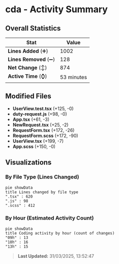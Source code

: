 # cda - Activity Summary 

## Overall Statistics

| Stat                   | Value                                                             |
| ---------------------- | ----------------------------------------------------------------- |
| **Lines Added** (➕)   | 1002                                          |
| **Lines Removed** (➖) | 128                                        |
| **Net Change** (↕)    | 874                |
| **Active Time** (⌚)   | 53 minutes |


## Modified Files
- **UserView.test.tsx** (+125, -0)
- **duty-request.js** (+98, -0)
- **App.tsx** (+61, -3)
- **NewRequest.tsx** (+25, -2)
- **RequestForm.tsx** (+172, -26)
- **RequestForm.scss** (+172, -90)
- **UserView.tsx** (+199, -7)
- **App.scss** (+150, -0)

## Visualizations

### By File Type (Lines Changed)

```mermaid
pie showData
title Lines changed by file type
".tsx" : 620
".js" : 98
".scss" : 412
```

### By Hour (Estimated Activity Count)

```mermaid
pie showData
title Coding activity by hour (count of changes)
"09h" : 13
"10h" : 16
"13h" : 15
```


> **Last Updated:** 31/03/2025, 13:52:47